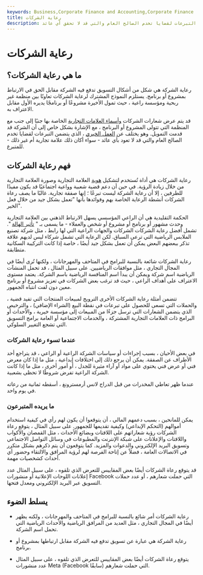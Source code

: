 ```yaml
---
keywords: Business,Corporate Finance and Accounting,Corporate Finance
title: رعاية الشركات
description: رعاية الشركة هي شكل من أشكال التسويق حيث تقوم الشركة بالدفع مقابل حقها في الارتباط بمشروع أو برنامج. إنها ليست مثل العمل الخيري ، الذي يتضمن التبرعات لقضايا تخدم الصالح العام والتي قد لا تحقق أي عائد.
---
```


# رعاية الشركات
## ما هي رعاية الشركات؟

رعاية الشركة هي شكل من أشكال التسويق تدفع فيه الشركة مقابل الحق في الارتباط بمشروع أو برنامج. يستلزم النموذج المشترك لرعاية الشركات تعاونًا بين منظمة غير ربحية ومؤسسة راعية ، حيث تمول الأخيرة مشروعًا أو برنامجًا يديره الأول مقابل الاعتراف به.

قد يتم عرض شعارات الشركات [وأسماء العلامات التجارية](/brand) الخاصة بها جنبًا إلى جنب مع المنظمة التي تتولى المشروع أو البرنامج ، مع الإشارة بشكل خاص إلى أن الشركة قد قدمت التمويل. وهو يختلف عن [العمل الخيري](/philanthropy) ، الذي يتضمن التبرعات لقضايا تخدم الصالح العام والتي قد لا تعود بأي عائد - سواء أكان ذلك علامة تجارية أم غير ذلك - للمتبرع.

## فهم رعاية الشركات

رعاية الشركات هي أداة تُستخدم لتشكيل [هوية](/brand-identity) العلامة التجارية وصورة العلامة التجارية من خلال زيادة الرؤية. في حين أن دعم قضية شعبية وواعية اجتماعيًا قد يكون مفيدًا للطرفين ، إلا أن رعاية الشركة ليست تبرعًا ؛ إنها صفقة تجارية. غالبًا ما يصف رعاة الشركات أنشطة الرعاية الخاصة بهم وفوائدها بأنها "تعمل بشكل جيد من خلال فعل الخير".

الحكمة التقليدية هي أن الراعي المؤسسي يسهل الارتباط الذهني بين العلامة التجارية وحدث مشهور أو برنامج أو مشروع أو شخص والعملاء - ما يسمى بـ " [تأثير الهالة](/halo-effect) ". تشمل أفضل رعاية الشركات الشركات والجهات الراعية التي لها رابط ، مثل شركة تصنيع الملابس الرياضية التي ترعى السباق. لكن الرعاية التي تشمل شركاء ليس لديهم علاقة تذكر ببعضهم البعض يمكن أن تعمل بشكل جيد أيضًا ، خاصة إذا كانت التركيبة السكانية متطابقة.

رعاية الشركات شائعة بالنسبة للبرامج في المتاحف والمهرجانات ، ولكنها تُرى أيضًا في المجال التجاري ، مثل موافقات الرياضيين. على سبيل المثال ، قد تحمل المنشآت الرياضية اسم شركة ويمكن أن يبدأ اسم المنافسة الرياضية باسم الشركة. يعتمد مستوى الاعتراف على أهداف الراعي ، حيث قد ترغب بعض الشركات في تعزيز مشروع أو برنامج معين دون لفت انتباه الجمهور.

تتضمن أمثلة رعاية الشركات الأخرى الترويج لمبيعات المنتجات التي تفيد قضية ، والحملات التي تسعى للحصول على تبرعات في نقطة البيع (الشراء الإضافي) ، والترخيص الذي يتضمن الشعارات التي ترسل جزءًا من المبيعات إلى مؤسسة خيرية ، والأحداث أو البرامج ذات العلامات التجارية المشتركة ، والخدمات الاجتماعية أو العامة برامج التسويق التي تشجع التغيير السلوكي.

### عندما تسوء رعاية الشركات

في بعض الأحيان ، بسبب إجراءات أو سياسات الشركة الراعية أو الراعي ، قد يتراجع أحد الأطراف عن الصفقة. يمكن أن يرجع ذلك إلى اختلافات إبداعية ، مثل ما إذا كان معرض فني أو عرض فني يحتوي على مواد أو آراء مثيرة للجدل ، أو أمور أخرى ، مثل ما إذا كانت الشركة الراعية تفرض شروطًا لا تحظى بشعبية.

عندما ظهر تعاطي المخدرات من قبل الدراج لانس أرمسترونغ ، أسقطه ثمانية من رعاته في يوم واحد.

### ما يريده المتبرعون

يمكن للمانحين ، بسبب دعمهم المالي ، أن يتوقعوا أن يكون لهم رأي في كيفية استخدام أموالهم (التحكم الإبداعي) وكيفية تقديمها للجمهور. على سبيل المثال ، يتوقع رعاة الشركات رؤية شعاراتهم على اللافتات وبضائع الأحداث ، مثل القمصان والأكواب واللافتات والإعلانات على شبكة الإنترنت والمطبوعات في وسائل التواصل الاجتماعي وتسويق البريد الإلكتروني والدعوات والمزيد. كما يتوقعون أن يتم ذكرهم بشكل متكرر في الاتصالات العامة ، فضلاً عن إتاحة الفرصة لهم لرؤية المرافق والالتقاء وحضور أي أحداث كشخصيات مهمة.

قد يتوقع رعاة الشركات أيضًا بعض المقاييس للتعرض الذي تلقوه ، على سبيل المثال عدد إعلانات اللوحات الإعلانية أو منشورات Facebook التي حملت شعارهم ، أو عدد حملات التسويق عبر البريد الإلكتروني ومعدل فتحها.

## يسلط الضوء

- رعاية الشركات أمر شائع بالنسبة للبرامج في المتاحف والمهرجانات ، ولكنه يظهر أيضًا في المجال التجاري ، مثل العديد من المرافق الرياضية والأحداث الرياضية التي تحمل اسم الشركة.

- رعاية الشركة هي عبارة عن تسويق تدفع فيه الشركة مقابل ارتباطها بمشروع أو برنامج.

- يتوقع رعاة الشركات أيضًا بعض المقاييس للتعرض الذي تلقوه ، على سبيل المثال عدد منشورات Meta (Facebook سابقًا) التي حملت شعارهم.

